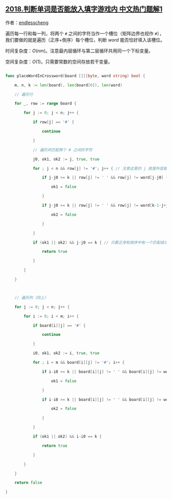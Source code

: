 ## [2018.判断单词是否能放入填字游戏内 中文热门题解1](https://leetcode.cn/problems/check-if-word-can-be-placed-in-crossword/solutions/100000/mei-ju-liang-ge-zhi-jian-de-zi-fu-by-end-pjq1)

作者：[endlesscheng](https://leetcode.cn/u/endlesscheng)

遍历每一行和每一列，将两个 $\texttt{\#}$ 之间的字符当作一个槽位（矩阵边界也视作 $\texttt{\#}$），我们要做的就是遍历（正序+倒序）每个槽位，判断 $\textit{word}$ 能否恰好填入该槽位。

时间复杂度：$O(nm)$。注意最内层循环与第二层循环共用同一个下标变量。

空间复杂度：$O(1)$。只需要常数的空间存放若干变量。

```go
func placeWordInCrossword(board [][]byte, word string) bool {
	m, n, k := len(board), len(board[0]), len(word)
	// 遍历行
	for _, row := range board {
		for j := 0; j < n; j++ {
			if row[j] == '#' {
				continue
			}
			// 遍历并匹配两个 # 之间的字符
			j0, ok1, ok2 := j, true, true
			for ; j < n && row[j] != '#'; j++ { // 注意这里的 j 就是外层循环的 j，因此整体复杂度是线性的
				if j-j0 >= k || row[j] != ' ' && row[j] != word[j-j0] { // 正序匹配 word
					ok1 = false
				}
				if j-j0 >= k || row[j] != ' ' && row[j] != word[k-1-j+j0] { // 倒序匹配 word
					ok2 = false
				}
			}
			if (ok1 || ok2) && j-j0 == k { // 只要正序和倒序中有一个匹配成功，且两个 # 之间的字符长度恰好为 word 的长度，就返回 true
				return true
			}
		}
	}

	// 遍历列（同上）
	for j := 0; j < n; j++ {
		for i := 0; i < m; i++ {
			if board[i][j] == '#' {
				continue
			}
			i0, ok1, ok2 := i, true, true
			for ; i < m && board[i][j] != '#'; i++ {
				if i-i0 >= k || board[i][j] != ' ' && board[i][j] != word[i-i0] {
					ok1 = false
				}
				if i-i0 >= k || board[i][j] != ' ' && board[i][j] != word[k-1-i+i0] {
					ok2 = false
				}
			}
			if (ok1 || ok2) && i-i0 == k {
				return true
			}
		}
	}
	return false
}
```